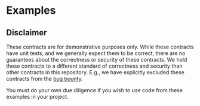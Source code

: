 # Examples

## Disclaimer

These contracts are for demonstrative purposes only.
While these contracts have unit tests, and we generally expect them to be
correct, there are no guarantees about the correctness or security of
these contracts. We hold these contracts to a different standard of
correctness and security than other contracts in this repository.
E.g., we have explicitly excluded these contracts from the
[bug bounty](https://pulsarswap.com/bug-bounty/#scope).

You must do your own due diligence if you wish to use code
from these examples in your project.
